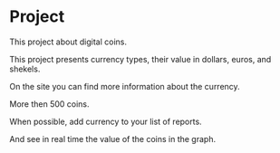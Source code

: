 # Project

This project about digital coins.

This project presents currency types, their value in dollars, euros, and shekels.

On the site you can find more information about the currency.

More then 500 coins.

When possible, add currency to your list of reports.

And see in real time the value of the coins in the graph.


